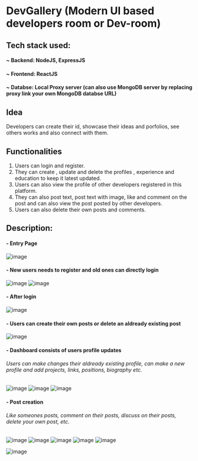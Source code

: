 # DevGallery (Modern UI based developers room or Dev-room)
## Tech stack used:
#### ~ Backend: NodeJS, ExpressJS
#### ~ Frontend: ReactJS
#### ~ Databse: Local Proxy server (can also use MongoDB server by replacing proxy link your own MongoDB databse URL)

## Idea
Developers can create their id, showcase their ideas and porfolios, see others works and also connect with them.

## Functionalities
1. Users can login and register.
2. They can create , update and delete the profiles , experience and education to keep it
latest updated.
3. Users can also view the profile of other developers registered in this platform.
4. They can also post text, post text with image, like and comment on the post and can also
view the post posted by other developers.
5. Users can also delete their own posts and comments.

## Description:

#### - Entry Page

![image](https://github.com/dewan2002/DevGallery/assets/80190765/671b3d51-a922-4153-9d4f-11bdd510f18e)

#### - New users needs to register and old ones can directly login

![image](https://github.com/dewan2002/DevGallery/assets/80190765/3e152096-956d-4034-b210-b4dc701755db)
![image](https://github.com/dewan2002/DevGallery/assets/80190765/3c2c8fb5-d0d8-4715-8e57-9f70420e4d67)

#### - After login

![image](https://github.com/dewan2002/DevGallery/assets/80190765/b9aab05f-67a6-4339-8727-00aedaa53118)

#### - Users can create their own posts or delete an aldready existing post

![image](https://github.com/dewan2002/DevGallery/assets/80190765/51800938-1a9a-42ae-92c6-0163324c9d70)

#### - Dashboard consists of users profile updates
###### Users can make changes their aldready existing profile, can make a new profile and add projects, links, positions, biography etc.

![image](https://github.com/dewan2002/DevGallery/assets/80190765/a112cbcc-2e58-4d74-888b-9807f72fec48)
![image](https://github.com/dewan2002/DevGallery/assets/80190765/97691f20-d84b-4e58-b567-4a6cf3a19cec)
![image](https://github.com/dewan2002/DevGallery/assets/80190765/7e192cc1-be5f-4aef-96bd-dcbe96bc8e76)

#### - Post creation
###### Like someones posts, comment on their posts, discuss on their posts, delete your own post, etc.

![image](https://github.com/dewan2002/DevGallery/assets/80190765/04271481-9dae-4c52-acc8-768c43e97a88)
![image](https://github.com/dewan2002/DevGallery/assets/80190765/b09dacaf-4f75-400b-a5a5-cbf21b893d45)
![image](https://github.com/dewan2002/DevGallery/assets/80190765/42d1a569-49ee-40e2-9d5a-64cf5f8b320b)
![image](https://github.com/dewan2002/DevGallery/assets/80190765/0b51d032-264c-46a4-9175-aae815940d40)
![image](https://github.com/dewan2002/DevGallery/assets/80190765/21fa2f98-4c09-43b1-9c52-5d270d1bfedc)





![image](https://github.com/dewan2002/DevGallery/assets/80190765/afdadae2-7f32-4697-9d38-bd284d9648c7)
